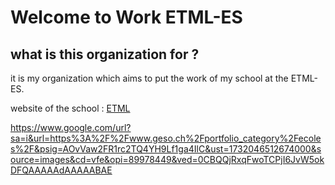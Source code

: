 # Welcome to Work ETML-ES

## what is this organization for ?

it is my organization which aims to put the work of my school at the ETML-ES. 

website of the school : [ETML](https://www.etml.ch/)

https://www.google.com/url?sa=i&url=https%3A%2F%2Fwww.geso.ch%2Fportfolio_category%2Fecoles%2F&psig=AOvVaw2FR1rc2TQ4YH9Lf1ga4IlC&ust=1732046512674000&source=images&cd=vfe&opi=89978449&ved=0CBQQjRxqFwoTCPjI6JvW5okDFQAAAAAdAAAAABAE
